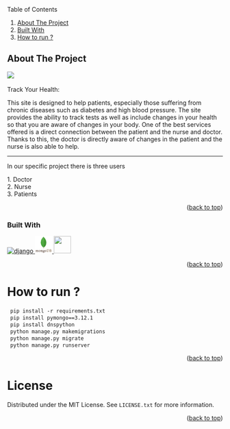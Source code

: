 <div id="top"></div>


<!-- TABLE OF CONTENTS -->

  <summary>Table of Contents</summary>
  <ol>
    <li><a href="#about-the-project">About The Project</a></li>
    <li><a href="#built-with">Built With</a></li>
     <li><a href="#How to run">How to run ?</a></li>
   
  </ol>


<!-- ABOUT THE PROJECT -->

## About The Project
   ![](https://previews.123rf.com/images/giggsy25/giggsy251706/giggsy25170600300/81358993-smart-doctor-with-a-stethoscope-around-his-neck-on-blue-color-tone-background-with-heartbeat-line-an.jpg)

<p>Track Your Health:</p>
This site is designed to help patients, especially those suffering from chronic diseases such as diabetes and high blood pressure. The site provides the ability to track tests as well as include changes in your health so that you are aware of changes in your body. One of the best services offered is a direct connection between the patient and the nurse and doctor. Thanks to this, the doctor is directly aware of changes in the patient and the nurse is also able to help.<hr/>
<p> In our specific project there is three users</p>
<div>1. Doctor</div>
<div>2. Nurse</div>
<div>3. Patients</div>

<p align="right">(<a href="#top">back to top</a>)</p>

### Built With
 <a href="https://www.djangoproject.com/" target="_blank" rel="noreferrer"> <img src="https://cdn.worldvectorlogo.com/logos/django.svg" alt="django" width="40" height="40"/> </a>
 <a href="https://www.mongodb.com/" target="_blank" rel="noreferrer"> <img src="https://raw.githubusercontent.com/devicons/devicon/master/icons/mongodb/mongodb-original-wordmark.svg" alt="mongodb" width="40" height="40"/> </a> </a>
 <a href="https://www.python.org/" target="_blank" rel="noreferrer"> <img src="https://styles.redditmedia.com/t5_2qh0y/styles/communityIcon_h9cdwd9m75a51.png" width="40" height="40"/> </a>


<p align="right">(<a href="#top">back to top</a>)</p>

<!-- LICENSE -->
# How to run ? 

     pip install -r requirements.txt 
     pip install pymongo==3.12.1
     pip install dnspython
     python manage.py makemigrations
     python manage.py migrate 
     python manage.py runserver
<p align="right">(<a href="#top">back to top</a>)</p>

# License

Distributed under the MIT License. See `LICENSE.txt` for more information.

<p align="right">(<a href="#top">back to top</a>)</p>


